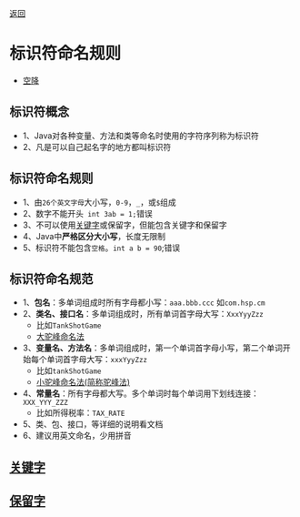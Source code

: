 <meta name="viewport" content="width=device-width, initial-scale=1.0, viewport-fit=cover">

[返回](运算符.md)

# 标识符命名规则

- [空降](https://www.bilibili.com/video/BV1fh411y7R8?t=1&p=84) 
## 标识符概念
- 1、Java对各种变量、方法和类等命名时使用的字符序列称为标识符
- 2、凡是可以自己起名字的地方都叫标识符 

## 标识符命名规则
- 1、由`26个英文字母`大小写，`0-9`，`_`，或`$`组成
- 2、数字不能开头` int 3ab = 1;`错误
- 3、不可以使用[关键字](关键字.md)或保留字，但能包含关键字和保留字
- 4、Java中**严格区分大小写**，长度无限制
- 5、标识符不能包含`空格`。`int a b = 90`;错误

## 标识符命名规范
- 1、**包名**：多单词组成时所有字母都小写：`aaa.bbb.ccc` 如`com.hsp.cm`
- 2、**类名、接口名**：多单词组成时，所有单词首字母大写：`XxxYyyZzz`
	- 比如`TankShotGame`
	- [大驼峰命名法](大驼峰命名法.md)
- 3、**变量名、方法名**：多单词组成时，第一个单词首字母小写，第二个单词开始每个单词首字母大写：`xxxYyyZzz` 
	- 比如`tankShotGame`
	- [小驼峰命名法(简称驼峰法)](小驼峰命名法(简称驼峰法).md) 
- 4、**常量名**：所有字母都大写。多个单词时每个单词用下划线连接：`XXX_YYY_ZZZ`
	- 比如所得税率：`TAX_RATE`
- 5、类、包、接口，等详细的说明看文档
- 6、建议用英文命名，少用拼音

## [关键字](关键字.md) 

## [保留字](保留字.md) 
